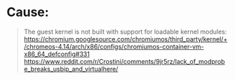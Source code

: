 
# Cause:
>The guest kernel is not built with support for loadable kernel modules: https://chromium.googlesource.com/chromiumos/third_party/kernel/+/chromeos-4.14/arch/x86/configs/chromiumos-container-vm-x86_64_defconfig#331
https://www.reddit.com/r/Crostini/comments/9jr5rz/lack_of_modprobe_breaks_usbip_and_virtualhere/
